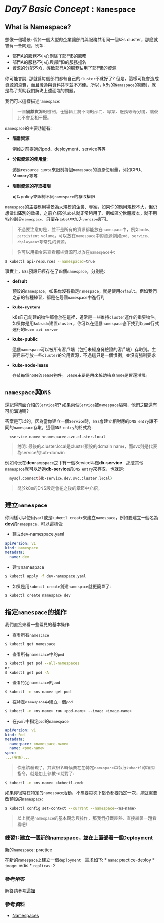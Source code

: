 # *Day7 Basic Concept* : `Namespace`

## What is Namespace?
想像一個場景: 假如一個大型的企業讓部門與服務共用同一個k8s cluster，那麼就會有一些問題，例如:
   * 部門A的服務不小心刪除了部門B的服務
   * 部門A的服務不小心與部門B的服務撞名
   * 資源的分配不均，導致部門A的服務佔用了部門B的資源

你可能會說: 那就讓每個部門都有自己的`cluster`不就好了? 但是，這樣可能會造成資源的浪費，而且溝通與資料共享並不方便。所以，k8s的`Namespace`的機制，就是為了幫助我們解決上述面臨的問題。

我們可以這樣描述`namespace`:
> 一個**隔離資源**的機制，在邏輯上將不同的部門、專案、服務等等分開，讓彼此不會互相干擾。

`namespace`的主要功能有:
   * **隔離資源**

      例如之前提過的pod、deployment、service等等

   * **分配資源的使用量**:
   
      透過`resource quota`來限制每個`namespace`的資源使用量，例如CPU、Memory等等

   * **限制資源的存取權限**
   
      可以policy來限制不同`namespace`的存取權限

`namespace`的主要應用場景為大規模的企業、專案，如果你的應用規模不大，但仍想做出**區別**的效果，之前介紹的`label`就非常夠用了。例如區分軟體版本，就不用特的劃分`namespace`，只要在`label`中加入`version`即可。

> 不過要注意的是，並不是所有的資源都能放在`namespace`中，例如`node`、`persistent volume`。可以放在`namespace`中的資源例如`pod`、`service`、`deployment`等常見的資源。

> 你可以用指令來查看那些資源可以放在`namespace`中:
```bash
$ kubectl api-resources --namespaced=true
```

事實上，`k8s`預設已經存在了四個`namespace`，分別是:
   * **default**

      預設的`namespace`，如果你沒有指定`namespace`，就是使用`default`。例如我們之前的各種練習，都是在這個`namespace`中進行的

   * **kube-system**

      k8s自己創建的物件都會放在這裡，通常是一些維持`cluster`運作的重要物件。如果你是用`kubeadm`建置`cluster`，你可以在這個`namespace`底下找到以`pod`行式運行的`kube-api-server`

   * **kube-public**

      這個`namespace`可以被所有客戶端（包括未經身份驗證的客戶端）存取到。主要用來存放一些`cluster`的公用資源，不過這只是一個慣例，並沒有強制要求

   * **kube-node-lease**

      存放每個`node`的`lease`物件。`lease`主要是用來協助檢查`node`是否還活著。



## `namespace`與`DNS`

還記得前面介紹的`Service`吧? 如果兩個`Service`被`namespace`隔開，他們之間還有可能溝通嗎? 

答案是可以的，因為當你建立一個`Service`時，`k8s`會建立相對應的`DNS entry`讓不同的`namespace`存取。這個`DNS entry`的格式為:
```text
  <service-name>.<namespace>.svc.cluster.local
 ```
 > 說明: 最後的.cluster.local是cluster預設的domain name，而svc則是代表為service的sub-domain

例如今天在**dev**`namespace`之下有一個Service叫做**db-service**，那麼其他`namespace`就可以透過**db-service**的`DNS entry`來存取，也就是:

```bash
  mysql.connect(db-service.dev.svc.cluster.local)
```

> 關於k8s的DNS設定會在之後的章節中介紹。

## 建立`namespace`

你同樣可以使用`yaml`或是`kubectl create`來建立`namespace`，例如要建立一個名為**dev**的`namespace`，可以這樣做:

* 建立dev-namespace.yaml
```yaml
apiVersion: v1
kind: Namespace
metadata:
  name: dev
```

* 建立namespace
```bash
$ kubectl apply -f dev-namespace.yaml
```

* 如果是用`kubectl create`創建`namespace`就更簡單了:
```bash
$ kubectl create namespace dev
```

## 指定`namespace`的操作

我們直接來看一些常見的基本操作:

* 查看所有`namespace`
```bash
$ kubectl get namespace
```
* 查看所有`namespace`中的`pod`
```bash
$ kubectl get pod --all-namespaces
or
$ kubectl get pod -A
```

* 查看特定`namespace`的`pod`
```bash
$ kubectl -n <ns-name> get pod 
```

*  在特定`namespace`中建立一個`pod`
```bash
$ kubectl -n <ns-name> run <pod-name> --image <image-name>
```

* 在`yaml`中指定`pod`的`namespace`
```yaml
apiVersion: v1
kind: Pod
metadata:
  namespace: <namespace-name>
  name: <pod-name>
spec:
...(省略)...
```

> 你應該發現了，其實很多時候要在在特定`namespace`中執行`kubectl`的相關指令，就是加上參數-n就對了:
```bash
$ kubectl -n <ns-name> <kubectl-cmd>
```

如果你很常在特定的`namespace`活動，不想要每次下指令都要指定一次，那就需要改預設的`namespace`:
```bash
$ kubectl config set-context --current --namespace=<ns-name>
```

> 以上就是`namespace`的基本觀念與操作，那我們打鐵趁熱，直接練習一題看看吧!

### 練習1: 建立一個新的namespace，並在上面部署一個Deployment

新的`namespace`: practice

在新的`namespace`上建立一個`deployment`，需求如下:
    * `name`: practice-deploy
    * `image`: redis
    * `replicas`: 2

### 參考解答

解答請參考[這裡](07-2-ans.md)

### 參考資料
* [Namespaces](https://kubernetes.io/docs/concepts/overview/working-with-objects/namespaces/)

